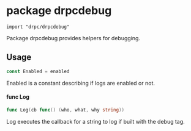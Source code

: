 # package drpcdebug

`import "drpc/drpcdebug"`

Package drpcdebug provides helpers for debugging.

## Usage

```go
const Enabled = enabled
```
Enabled is a constant describing if logs are enabled or not.

#### func  Log

```go
func Log(cb func() (who, what, why string))
```
Log executes the callback for a string to log if built with the debug tag.
